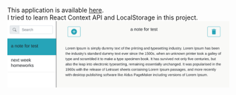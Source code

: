 This application is available [here](https://note-manager.vercel.app/).  
I tried to learn React Context API and LocalStorage in this project.  
![figure.png](figure.png)

